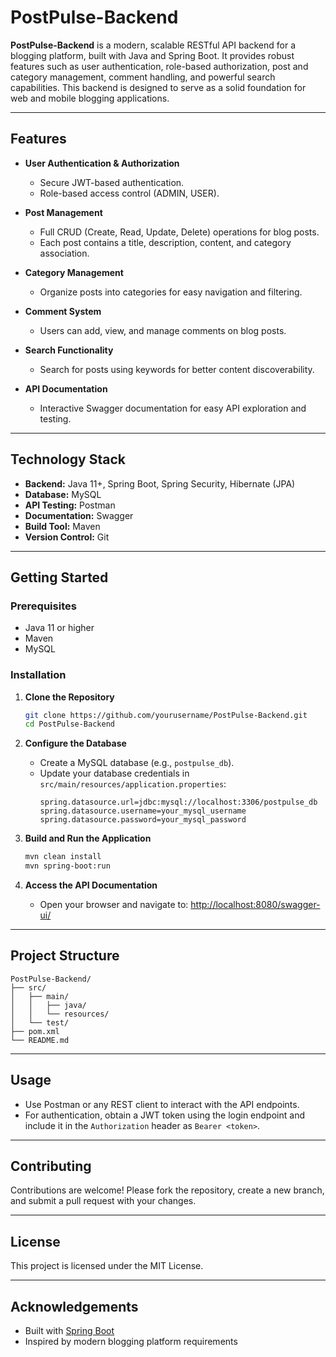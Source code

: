 # PostPulse-Backend

**PostPulse-Backend** is a modern, scalable RESTful API backend for a blogging platform, built with Java and Spring Boot. It provides robust features such as user authentication, role-based authorization, post and category management, comment handling, and powerful search capabilities. This backend is designed to serve as a solid foundation for web and mobile blogging applications.

---

## Features

- **User Authentication & Authorization**
  - Secure JWT-based authentication.
  - Role-based access control (ADMIN, USER).

- **Post Management**
  - Full CRUD (Create, Read, Update, Delete) operations for blog posts.
  - Each post contains a title, description, content, and category association.

- **Category Management**
  - Organize posts into categories for easy navigation and filtering.

- **Comment System**
  - Users can add, view, and manage comments on blog posts.

- **Search Functionality**
  - Search for posts using keywords for better content discoverability.

- **API Documentation**
  - Interactive Swagger documentation for easy API exploration and testing.

---

## Technology Stack

- **Backend:** Java 11+, Spring Boot, Spring Security, Hibernate (JPA)
- **Database:** MySQL
- **API Testing:** Postman
- **Documentation:** Swagger
- **Build Tool:** Maven
- **Version Control:** Git

---

## Getting Started

### Prerequisites

- Java 11 or higher
- Maven
- MySQL

### Installation

1. **Clone the Repository**
   ```bash
   git clone https://github.com/yourusername/PostPulse-Backend.git
   cd PostPulse-Backend
   ```

2. **Configure the Database**
   - Create a MySQL database (e.g., `postpulse_db`).
   - Update your database credentials in `src/main/resources/application.properties`:
     ```
     spring.datasource.url=jdbc:mysql://localhost:3306/postpulse_db
     spring.datasource.username=your_mysql_username
     spring.datasource.password=your_mysql_password
     ```

3. **Build and Run the Application**
   ```bash
   mvn clean install
   mvn spring-boot:run
   ```

4. **Access the API Documentation**
   - Open your browser and navigate to: [http://localhost:8080/swagger-ui/](http://localhost:8080/swagger-ui/)

---

## Project Structure

```
PostPulse-Backend/
├── src/
│   ├── main/
│   │   ├── java/
│   │   └── resources/
│   └── test/
├── pom.xml
└── README.md
```

---

## Usage

- Use Postman or any REST client to interact with the API endpoints.
- For authentication, obtain a JWT token using the login endpoint and include it in the `Authorization` header as `Bearer <token>`.

---

## Contributing

Contributions are welcome! Please fork the repository, create a new branch, and submit a pull request with your changes.

---

## License

This project is licensed under the MIT License.

---

## Acknowledgements

- Built with [Spring Boot](https://spring.io/projects/spring-boot)
- Inspired by modern blogging platform requirements
